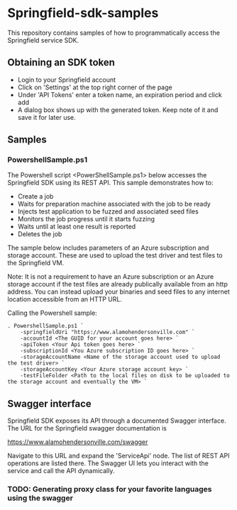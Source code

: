 # Springfield-sdk-samples

This repository contains samples of how to programmatically access the Springfield service SDK.

## Obtaining an SDK token
- Login to your Springfield account
- Click on 'Settings' at the top right corner of the page
- Under 'API Tokens' enter a token name, an expiration period and click add
- A dialog box shows up with the generated token. Keep note of it and save it for later use.

## Samples

### PowershellSample.ps1

The Powershell script <PowerShellSample.ps1> below accesses the Springfield SDK using its REST API.
This sample demonstrates how to:
  - Create a job 
  - Waits for preparation machine associated with the job to be ready 
  - Injects test application to be fuzzed and associated seed files
  - Monitors the job progress until it starts fuzzing
  - Waits until at least one result is reported
  - Deletes the job 

The sample below includes parameters of an Azure subscription and storage account. These are used to upload the test driver and test files to the Springfield VM. 

Note:  It is not a requirement to have an Azure subscription or an Azure storage account if the test files are already publically available from an http address.  You can instead upload your binaries and seed files to any internet location accessible from an HTTP URL.  

Calling the Powershell sample:

    . PowershellSample.ps1 `
        -springfieldUri "https://www.alamohendersonville.com" `
        -accountId <The GUID for your account goes here> `
        -apiToken <Your Api token goes here> `
        -subscriptionId <You Azure subscription ID goes here> `
        -storageAccountName <Name of the storage account used to upload the test driver> `
        -storageAccountKey <Your Azure storage account key> `
        -testFileFolder <Path to the local files on disk to be uploaded to the storage account and eventually the VM> `

## Swagger interface

Springfield SDK exposes its API through a documented Swagger interface. The URL for the Springfield swagger documentation is

https://www.alamohendersonville.com/swagger

Navigate to this URL and expand the 'ServiceApi' node. The list of REST API operations are listed there.
The Swagger UI lets you interact with the service and call the API dynamically.

### TODO: Generating proxy class for your favorite languages using the swagger
